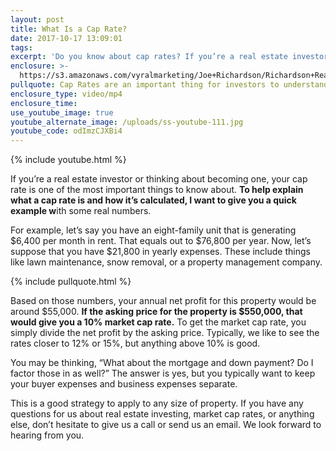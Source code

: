 ```yaml
---
layout: post
title: What Is a Cap Rate?
date: 2017-10-17 13:09:01
tags:
excerpt: 'Do you know about cap rates? If you’re a real estate investor, you should.'
enclosure: >-
  https://s3.amazonaws.com/vyralmarketing/Joe+Richardson/Richardson+Real+Estate-+What+is+a+Cap+Rate%253F.mp4
pullquote: Cap Rates are an important thing for investors to understand.
enclosure_type: video/mp4
enclosure_time:
use_youtube_image: true
youtube_alternate_image: /uploads/ss-youtube-111.jpg
youtube_code: odImzCJXBi4
---
```



{% include youtube.html %}

If you’re a real estate investor or thinking about becoming one, your cap rate is one of the most important things to know about. **To help explain what a cap rate is and how it’s calculated, I want to give you a quick example w**ith some real numbers.

For example, let’s say you have an eight-family unit that is generating $6,400 per month in rent. That equals out to $76,800 per year. Now, let’s suppose that you have $21,800 in yearly expenses. These include things like lawn maintenance, snow removal, or a property management company.

{% include pullquote.html %}

Based on those numbers, your annual net profit for this property would be around $55,000. **If the asking price for the property is $550,000, that would give you a 10% market cap rate.** To get the market cap rate, you simply divide the net profit by the asking price. Typically, we like to see the rates closer to 12% or 15%, but anything above 10% is good.

You may be thinking, “What about the mortgage and down payment? Do I factor those in as well?” The answer is yes, but you typically want to keep your buyer expenses and business expenses separate.

This is a good strategy to apply to any size of property. If you have any questions for us about real estate investing, market cap rates, or anything else, don’t hesitate to give us a call or send us an email. We look forward to hearing from you.